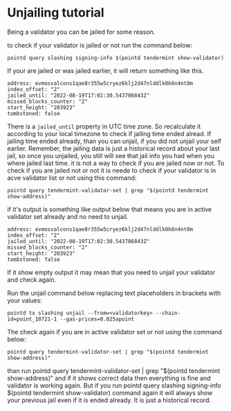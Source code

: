 # Unjailing tutorial
Being a validator you can be jailed for some reason. 

to check if your validator is jailed or not run the command below:

```
pointd query slashing signing-info $(pointd tendermint show-validator)
```

If your are jailed or was jailed earlier, it will return something like this.

```aidl
address: evmosvalcons1qae8r355w5cryez6klj2d47nlddlk0k6n4nt8m
index_offset: "2"
jailed_until: "2022-08-19T17:02:30.543786843Z"
missed_blocks_counter: "2"
start_height: "203923"
tombstoned: false
```

There is a `jailed_until` property in UTC time zone. So recalculate it according to your local timezone to check if jailing time ended alread.
If jailing time ended already, than you can unjail, if you did not unjail your self earlier.
Remember, the jailing data is just a historical record about your last jail, so once you unjailed, you still will see that jail info you had when you where jailed last time. it is not a way to check if you are jailed now or not.
To check if you are jailed not or not it is neede to check if your validator is in acve validator list or not using this command:

```aidl
pointd query tendermint-validator-set | grep "$(pointd tendermint show-address)"
```

if it's output is something like output below that means you are in active validator set already and no need to unjail.

```aidl
address: evmosvalcons1qae8r355w5cryez6klj2d47nlddlk0k6n4nt8m
index_offset: "2"
jailed_until: "2022-08-19T17:02:30.543786843Z"
missed_blocks_counter: "2"
start_height: "203923"
tombstoned: false
```

If it show empty output it may mean that you need to unjail your validator and check again.

Run the unjail command below replacing text placeholders in brackets with your values:

```aidl
pointd tx slashing unjail --from=<validatorkey> --chain-id=point_10721-1 --gas-prices=0.025apoint
```

The check again if you are in active validator set or not using the command below:

```aidl
pointd query tendermint-validator-set | grep "$(pointd tendermint show-address)"
```
  
than run pointd query tendermint-validator-set | grep "$(pointd tendermint show-address)" and if it shows correct data then everything is fine and validator is working again. But if you run pointd query slashing signing-info $(pointd tendermint show-validator) command again it will always show your previous jail even if it is ended already. It is just a historical record.